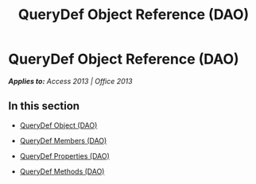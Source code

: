 ﻿---
title: QueryDef Object Reference (DAO)
TOCTitle: QueryDef Object
ms:assetid: 139071c2-94c4-4607-8a10-3c2ab39d04ef
ms:mtpsurl: https://msdn.microsoft.com/en-us/library/Dn123782(v=office.15)
ms:contentKeyID: 52071422
ms.date: 09/18/2015
mtps_version: v=office.15
---

# QueryDef Object Reference (DAO)


_**Applies to:** Access 2013 | Office 2013_

## In this section

  - [QueryDef Object (DAO)](querydef-object-dao.md)

  - [QueryDef Members (DAO)](querydef-members-dao.md)

  - [QueryDef Properties (DAO)](querydef-properties-dao.md)

  - [QueryDef Methods (DAO)](querydef-methods-dao.md)

